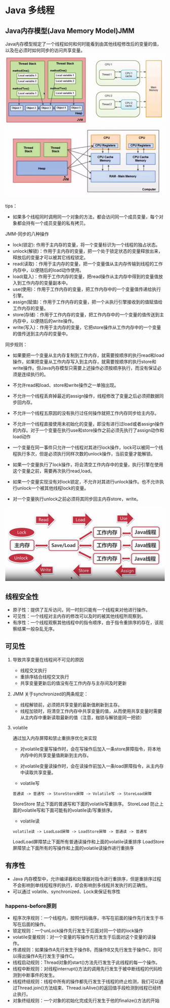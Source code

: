 # Java 多线程

## Java内存模型(Java Memory Model)JMM
Java内存模型规定了一个线程如何和何时能看到由其他线程修改后的变量的值，以及在必须时如何同步的访问共享变量。
![JMM](./pic/jmm.jpg)
![JMM-Operating_System](./pic/jmm-opreating_system.jpg)

tips：
* 如果多个线程同时调用同一个对象的方法，都会访问同一个成员变量，每个对象都会持有一个成员变量的私有拷贝。

JMM-同步的八种操作

* lock(锁定): 作用于主内存的变量，将一个变量标识为一个线程的独占状态。
* unlock(解锁)：作用于主内存的变量，把一个处于锁定状态的变量释放出来，释放后的变量才可以被其它线程锁定。
* read(读取)：作用于主内存的变量，把一个变量值从主内存传输到线程的工作内存中，以便随后的load动作使用。
* load(载入)：作用于工作内存的变量，把read操作从主内存中得到的变量值放入到工作内存的变量副本中。
* use(使用)：作用于工作内存的变量，把工作内存中的一个变量值传递给执行引擎。
* assign(赋值)：作用于工作内存的变量，把一个从执行引擎接收到的值赋值给工作内存的变量。
* store(存储)：作用于工作内存的变量，把工作内存中的一个变量的值传送到主内存中，以便随后的write操作。
* write(写入)：作用于主内存的变量，它把store操作从工作内存中的一个变量的值传送到主内存的变量中。

同步规则：

* 如果要把一个变量从主内存复制到工作内存，就需要按顺序的执行read和load操作，如果把变量从工作内存写入到主内存，就需要按顺序的执行store和write操作。但Java内存模型只需要上述操作必须按顺序执行，而没有保证必须是连续执行的。
* 不允许read和load、store和write操作之一单独出现。

* 不允许一个线程丢弃掉最近的assign操作，线程修改了变量之后必须把数据同步回内存。

* 不允许一个线程五原因的没有执行过任何操作就把工作内存同步给主内存。

* 不允许一个线程直接使用未初始化的变量，即没有进行过load或者assign操作的内存。对于一个变量在执行use和store操作之前必须先执行了assign动作和load动作

* 一个变量在同一事件只允许一个线程对其进行lock操作，lock可以被同一个线程执行多次，但是必须执行同样次数的unlock操作，当前变量才能解锁。

* 如果一个变量执行了lock操作，将会清空工作内存中的变量，执行引擎在使用这个变量之前，需要再次执行read,load。

* 如果一个变量实现没有对lock锁定，不允许对其进行unlock操作。也不允许执行unlock一个被其他线程lock的变量。

* 对一个变量执行unlock之前必须将其同步回主内存store，write。


![JMM-OP](./pic/jmm-op.jpg)

## 线程安全性

* 原子性：提供了互斥访问，同一时刻只能有一个线程来对他进行操作。
* 可见性：一个线程对主内存的修改可以及时的被其他线程所观察到。
* 有序性：一个线程观察其他线程中的指令顺序，由于指令重排序的存在，该观察结果一般杂乱无序。

## 可见性

1. 导致共享变量在线程间不可见的原因
    * 线程交叉执行
    * 重排序结合线程交叉执行
    * 共享变量更新后的值没有在工作内存与主存间及时更新

2. JMM 关于synchronized的两条规定：
    * 线程解锁前，必须把共享变量的最新值刷新到主存。
    * 线程加锁时，将清空工作内存中共享变量的值，从而使用共享变量时需要从主内存中重新读取最新的值（注意，枷锁与解锁是同一把锁）
3. volatile
    
    通过加入内存屏障和禁止重排序优化来实现
    * 对volatile变量写操作时，会在写操作后加入一条store屏障指令，将本地内存中的共享变量值刷新到主内存。
    * 对volatile变量读操作时，会在读操作前加入一条load屏障指令，从主内存中读取共享变量。

    * volatile写
    ```shell
    普通读 -> 普通写 -> StoreStore屏障 -> Volatile写 -> StoreLoad屏障
    ```

    StoreStore 禁止下面的普通写和下面的volatile写重排序。
    StoreLoad 防止上面的volatile写和下面可能有的volatile读/写重排序。

    * volatile读
    ```shell
    volatile读 -> LoadLoad屏障 -> LoadStore屏障 -> 普通读 -> 普通写
    ```
    LoadLoad屏障禁止下面所有普通读操作和上面的volatile读重排序
    LoadStore屏障禁止下面所有的写操作和上面的volatile读操作进行重排序

## 有序性

* Java 内存模型中，允许编译器和处理器对指令进行重排序，但是重排序过程不会影响到单线程程序的执行，却会影响到多线程并发执行的正确性。
* 可以通过 volatile、synchronized、Lock来保证有序性

### happens-before原则
* 程序次序规则：一个线程内，按照代码循序，书写在前面的操作先行发生于书写在后面的操作。
* 锁定规则：一个unLock操作先行发生于后面对同一个锁的lock操作
* volatile变量规则：对一个变量的写操作先行发生于后面对这个变量的读操作。
* 传递规则：如果操作A先行发生于操作B，而操作B又先行发生于操作C，则可以得出操作A先行发生于操作C。
* 线程启动规则：Thread对象的start()方法先行发生于此线程的每一个操作。
* 线程中断规则：对线程interrupt()方法的调用先行发生于被中断线程的代码检测到中断事件的发生。
* 线程终结规则：线程中所有的操作都先行发生于线程的终止检测，我们可以通过Thread.join()方法结束、Thread.isAlive()的返回值手段检测到线程已经终止执行。
* 对象终结规则：一个对象的初始化完成先行发生于他的finalize()方法的开始

